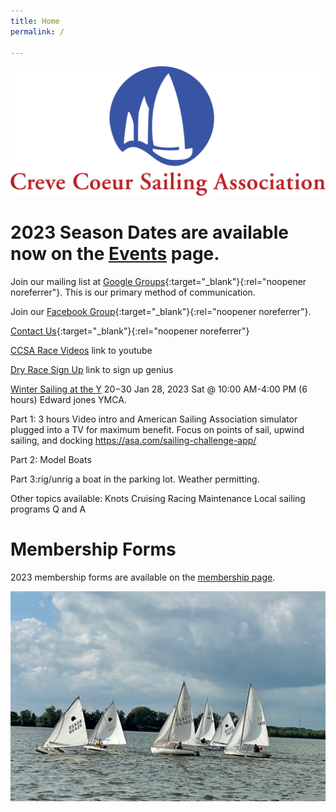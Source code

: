 ```yaml
---
title: Home
permalink: /

---
```

![ccsalogo](/assets/images/CCSA-Logo-Horizontal.png)

# 2023 Season Dates are available now on the [Events](/events/) page. 

Join our mailing list at [Google Groups](https://groups.google.com/forum/#!forum/ccsa-members){:target="_blank"}{:rel="noopener noreferrer"}. 
This is our primary method of communication.

Join our [Facebook Group](https://www.facebook.com/groups/112029055498260){:target="_blank"}{:rel="noopener noreferrer"}.

[Contact Us](https://www.sailccsa.com/about-us/contact){:target="_blank"}{:rel="noopener noreferrer"}

[CCSA Race Videos](https://www.youtube.com/channel/UCMnuR6kvxxJyxbuaO639EBQ) link to youtube

[Dry Race Sign Up](https://www.signupgenius.com/go/10c094ca5ab28a0f4c34-dryrace#/) link to sign up genius

[Winter Sailing at the Y](https://operations.daxko.com/Online/4034/ProgramsV2/OfferingDetails.mvc?program_id=TMP12156&offering_id=SES881610&location_id=B210) $20-$30 Jan 28, 2023 Sat @ 10:00 AM-4:00 PM (6 hours) Edward jones YMCA.

Part 1: 3 hours Video intro and American Sailing Association simulator plugged into a TV for maximum benefit. Focus on points of sail, upwind sailing, and docking https://asa.com/sailing-challenge-app/

Part 2: Model Boats

Part 3:rig/unrig a boat in the parking lot. Weather permitting.

Other topics available:
Knots
Cruising
Racing
Maintenance
Local sailing programs
Q and A



# Membership Forms
2023 membership forms are available on the [membership page](/learning/membership.html).




![sailboat racing](/assets/images/racing.jpeg)
